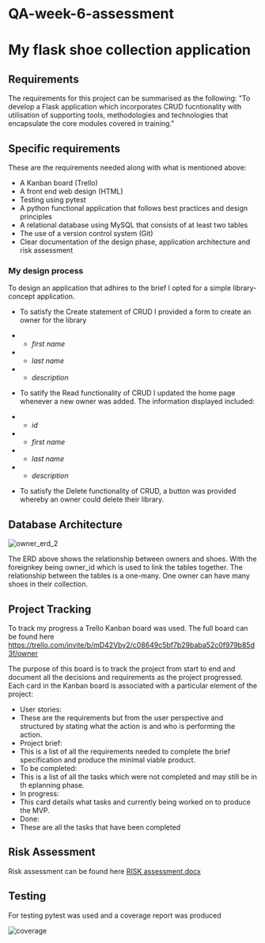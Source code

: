 # QA-week-6-assessment

# My flask shoe collection application

## Requirements

The requirements for this project can be summarised as the following:
"To develop a Flask application which incorporates CRUD fucntionality with utilisation of supporting tools, methodologies and technologies that encapsulate the core modules covered in training."

## Specific requirements

These are the requirements needed along with what is mentioned above:
* A Kanban board (Trello)
* A front end web design (HTML)
* Testing using pytest
* A python functional application that follows best practices and design principles
* A relational database using MySQL that consists of at least two tables
* The use of a version control system (Git)
* Clear documentation of the design phase, application architecture and risk assessment

### My design process

To design an application that adhires to the brief I opted for a simple library-concept application.

* To satisfy the Create statement of CRUD I provided a form to create an owner for the library
 * * *first name*
 * * *last name*
 * * *description*

* To satify the Read functionality of CRUD I updated the home page whenever a new owner was added. The information displayed included:
 * * *id*
 * * *first name*
 * * *last name*
 * * *description*

* To satisfy the Delete functionality of CRUD, a button was provided whereby an owner could delete their library.

## Database Architecture

![owner_erd_2](https://user-images.githubusercontent.com/71146682/164019482-877d3cc2-b864-4e11-ba48-ae56883845e6.jpg)

The ERD above shows the relationship between owners and shoes. With the foreignkey being owner_id which is used to link the tables together. The relationship between the tables is a one-many. One owner can have many shoes in their collection.

## Project Tracking

To track my progress a Trello Kanban board was used. The full board can be found here https://trello.com/invite/b/mD42Vby2/c08649c5bf7b29baba52c0f979b85d3f/owner

The purpose of this board is to track the project from start to end and document all the decisions and requirements as the project progressed. Each card in the Kanban board is associated with a particular element of the project:

*  User stories:
  * These are the requirements but from the user perspective and structured by stating what the action is and who is performing the action.
*  Project brief:
  * This is a list of all the requirements needed to complete the brief specification and produce the minimal viable product.
*  To be completed:
  * This is a list of all the tasks which were not completed and may still be in th eplanning phase.
*  In progress: 
  * This card details what tasks and currently being worked on to produce the MVP.
*  Done:
  * These are all the tasks that have been completed

## Risk Assessment
Risk assessment can be found here
[RISK assessment.docx](https://github.com/karljay98/QA-week-6-assessment/files/8514314/RISK.assessment.docx)

## Testing

For testing pytest was used and a coverage report was produced

![coverage](https://user-images.githubusercontent.com/71146682/164040482-805dfbfe-86e0-430e-a9cf-95976ecfe73b.jpg)




